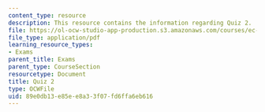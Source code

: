 ```yaml
---
content_type: resource
description: This resource contains the information regarding Quiz 2.
file: https://ol-ocw-studio-app-production.s3.amazonaws.com/courses/ec-701j-d-lab-i-development-fall-2009/89e0db13e85ee8a33f07fd6ffa6eb616_MITEC_701JF09_quiz2.pdf
file_type: application/pdf
learning_resource_types:
- Exams
parent_title: Exams
parent_type: CourseSection
resourcetype: Document
title: Quiz 2
type: OCWFile
uid: 89e0db13-e85e-e8a3-3f07-fd6ffa6eb616
---
```

